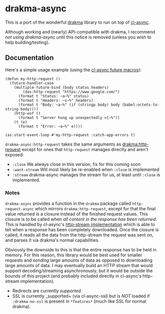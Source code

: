 drakma-async
============
This is a port of the wonderful [drakma](http://weitz.de/drakma/) library to run
on top of [cl-async](https://github.com/orthecreedence/cl-async).

Although working and (nearly) API-compatible with drakma, I recommend *not using
drakma-async* until this notice is removed (unless you wish to help
building/testing).

Documentation
-------------
Here's a simple usage example (using the [cl-async future macros](http://orthecreedence.github.com/cl-async/future#nicer-syntax)):

```common-lisp
(defun my-http-request ()
  (future-handler-case
    (multiple-future-bind (body status headers)
        (das:http-request "https://www.google.com/")
      (format t "Status: ~a~%" status)
      (format t "Headers: ~s~%" headers)
      (format t "Body: ~a~%" (if (stringp body) body (babel:octets-to-string body))))
    (http-eof ()
      (format t "Server hung up unexpectedly =[~%"))
    (t (e)
      (format t "Error: ~a~%" e))))

(as:start-event-loop #'my-http-request :catch-app-errors t)
```

`drakma-async:http-request` takes the same arguments as [drakma:http-request](http://weitz.de/drakma/#http-request)
except for ones that `http-request` manages directly and aren't exposed:

 - `:close` We always close in this version, fix for this coming soon
 - `:want-stream` Will most likely be re-enabled when `:close` is implemented
 - `:stream` drakma-async manages the stream for us, at least until `:close` is
   implemented.

### Notes
`drakma-async` provides a function in the `drakma` package called `http-request-async`
which mirrors `drakma:http-request`, except for that the final value returned is
a closure instead of the finished request values. This closure is to be called
when *all content in the response has been returned*. This is handled by cl-async's
[http-stream implementation](https://github.com/orthecreedence/cl-async/blob/future%2Bstream/http-stream.lisp)
which is able to tell when a response has been completely downloaded. Once the
closure is called, it reads all the data from the http-stream the request was
sent on, and parses it via drakma's normal capabilities.

Obviously the downside to this is that the entire response has to be held in
memory. For this reason, this library would be best used for smaller requests
and *sending* large amounts of data as opposed to downloading large amounts of
data. I may eventually build an HTTP stream that would support
decoding/streaming asynchronously, but it would be outside the bounds of this
project (and probably included directly in cl-async's http-stream
implementation).

- Redirects are currently _supported_.
- SSL is currently _supported+ (via cl-async-ssl) but is *NOT* loaded if
`:drakma-no-ssl` is present in `*features*` (much like SSL for normal drakma).
